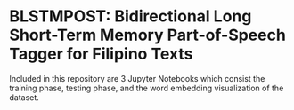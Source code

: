 # BLSTMPOST: Bidirectional Long Short-Term Memory Part-of-Speech Tagger for Filipino Texts
Included in this repository are 3 Jupyter Notebooks which consist the training phase, testing phase, and the word embedding visualization of the dataset.
